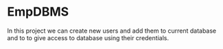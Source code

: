 # EmpDBMS
In this project we can create new users and add them to current database and to to give access to database using their credentials.
